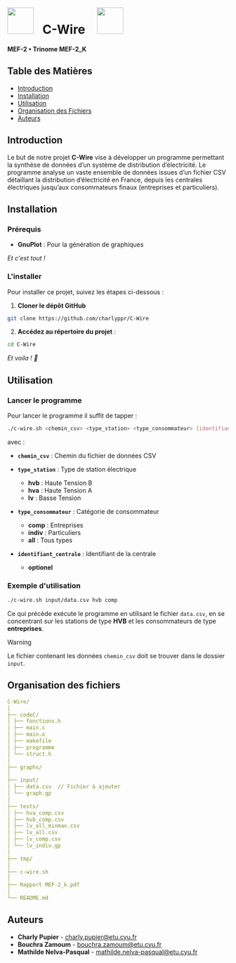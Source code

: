 # <img width="60" src="https://cdn-icons-png.flaticon.com/512/1534/1534189.png">&nbsp;&nbsp; C-Wire &nbsp;&nbsp; <img width="60" src="https://cdn-icons-png.flaticon.com/512/1534/1534189.png">&nbsp;&nbsp;

**MEF-2 • Trinome MEF-2_K**

## Table des Matières 
- [Introduction](#introduction)
- [Installation](#installation)
- [Utilisation](#utilisation)
- [Organisation des Fichiers](#organisation-des-fichiers)
- [Auteurs](#auteurs)

## Introduction

Le but de notre projet **C-Wire** vise à développer un programme permettant la synthèse de données d’un système de distribution d’électricité. Le programme analyse un vaste ensemble de données issues d’un fichier CSV détaillant la distribution d’électricité en France, depuis les centrales électriques jusqu’aux consommateurs finaux (entreprises et particuliers).

## Installation

### Prérequis

- **GnuPlot** : Pour la génération de graphiques  
  
*Et c'est tout !*

### L'installer

Pour installer ce projet, suivez les étapes ci-dessous :

1. **Cloner le dépôt GitHub**
```bash
git clone https://github.com/charlyppr/C-Wire
```

2. **Accédez au répertoire du projet** :
```bash
cd C-Wire
```

*Et voila ! 🎉*

## Utilisation

### Lancer le programme

Pour lancer le programme il suffit de tapper :

```bash
./c-wire.sh <chemin_csv> <type_station> <type_consommateur> [identifiant_centrale]
```

avec :

- **`chemin_csv`** : Chemin du fichier de données CSV

- **`type_station`** : Type de station électrique
    - **hvb** : Haute Tension B
    - **hva** : Haute Tension A
    - **lv** : Basse Tension

- **`type_consommateur`**  : Catégorie de consommateur
    - **comp** : Entreprises
    - **indiv** : Particuliers
    - **all** : Tous types

- **`identifiant_centrale`** : Identifiant de la centrale  
    - **optionel**

### Exemple d'utilisation
```bash
./c-wire.sh input/data.csv hvb comp
```

Ce qui précède exécute le programme en utilisant le fichier `data.csv`, en se concentrant sur les stations de type **HVB** et les consommateurs de type **entreprises**.

> [!WARNING] 
> Le fichier contenant les données `chemin_csv` doit se trouver dans le dossier `input`.  

## Organisation des fichiers

```yaml
C-Wire/
│ 
├── codeC/ 
│ ├── fonctions.h 
│ ├── main.c 
│ ├── main.o
│ ├── makefile 
│ ├── programme
│ └── struct.h 
│ 
├── graphs/ 
│ 
├── input/ 
│ ├── data.csv  // Fichier à ajouter
│ └── graph.gp 
│ 
├── tests/ 
│ ├── hva_comp.csv
│ ├── hvb_comp.csv
│ ├── lv_all_minmax.csv
│ ├── lv_all.csv
│ ├── lv_comp.csv
│ └── lv_indiv.gp 
│ 
├── tmp/ 
│ 
├── c-wire.sh 
│ 
├── Rapport MEF-2_k.pdf
│ 
└── README.md
```

## Auteurs

- **Charly Pupier** - [charly.pupier@etu.cyu.fr](mailto:charly.pupier@etu.cyu.fr)
- **Bouchra Zamoum** - [bouchra.zamoum@etu.cyu.fr](mailto:bouchra.zamoum@etu.cyu.fr)
- **Mathilde Nelva-Pasqual** - [mathilde.nelva-pasqual@etu.cyu.fr](mailto:mathilde.nelva-pasqual@etu.cyu.fr)
